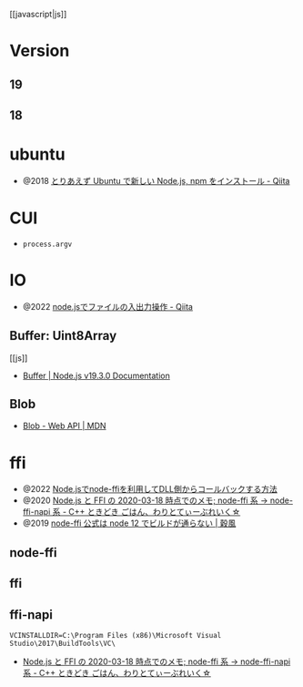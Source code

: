 [[javascript|js]]

# Version
## 19
## 18

# ubuntu
- @2018 [とりあえず Ubuntu で新しい Node.js, npm をインストール - Qiita](https://qiita.com/kerupani129/items/60ee8c8becc2fe9f0d28)

# CUI
- `process.argv`

# IO
- @2022 [node.jsでファイルの入出力操作 - Qiita](https://qiita.com/shirokuman/items/509b159bf4b8dd1c41ef)

## Buffer: Uint8Array
[[js]]
- [Buffer | Node.js v19.3.0 Documentation](https://nodejs.org/api/buffer.html)

## Blob
- [Blob - Web API | MDN](https://developer.mozilla.org/ja/docs/Web/API/Blob)


# ffi
- @2022 [Node.jsでnode-ffiを利用してDLL側からコールバックする方法](https://zenn.dev/kn64872/articles/dbb92605aec7bb)
- @2020 [Node.js と FFI の 2020-03-18 時点でのメモ; node-ffi 系 → node-ffi-napi 系 - C++ ときどき ごはん、わりとてぃーぶれいく☆](https://usagi.hatenablog.jp/entry/2020/03/18/191928)
- @2019 [node-ffi 公式は node 12 でビルドが通らない | 穀風](https://kokufu.blogspot.com/2019/11/node-ffi-node-12.html)

## node-ffi

## ffi

## ffi-napi
`VCINSTALLDIR=C:\Program Files (x86)\Microsoft Visual Studio\2017\BuildTools\VC\`
- [Node.js と FFI の 2020-03-18 時点でのメモ; node-ffi 系 → node-ffi-napi 系 - C++ ときどき ごはん、わりとてぃーぶれいく☆](https://usagi.hatenablog.jp/entry/2020/03/18/191928)
